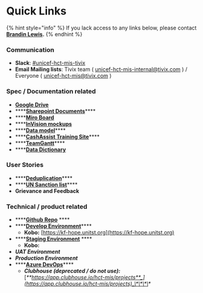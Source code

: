 # Quick Links

{% hint style="info" %}
If you lack access to any links below, please contact [**Brandin Lewis**](introduction/team/)**.**
{% endhint %}

### Communication

* **Slack**: [\#unicef-hct-mis-tivix](https://app.slack.com/client/T025EUUSK/CMSM0S7BN)
* **Email Mailing lists**: Tivix team \( [unicef-hct-mis-internal@tivix.com](mailto:unicef-hct-mis-internal@tivix.com) \) / Everyone \( [unicef-hct-mis@tivix.com](mailto:unicef-hct-mis@tivix.com) \)

### Spec / Documentation related

* [**Google Drive**](https://drive.google.com/drive/u/0/folders/1ECFUsb82eF983KMlcyf0onANl3bs03jK)
* \*\*\*\*[**Sharepoint Documents**](https://unicef.sharepoint.com/teams/EMOPS-HCT-MIS)\*\*\*\*
* \*\*\*\*[**Miro Board**](https://miro.com/app/board/o9J_kwmUdPU=/) 
* \*\*\*\*[**InVision mockups**](https://tivix.invisionapp.com/share/5BUN5DOZ6WD) 
* \*\*\*\*[**Data model**](https://www.lucidchart.com/documents/edit/3b49d149-829d-4d96-9592-db64a516ae9c/0_0?shared=true)\*\*\*\*
* \*\*\*\*[**CashAssist Training Site**](http://cashassist-trn.unhcr.org/)\*\*\*\*
* \*\*\*\*[**TeamGantt**](https://prod.teamgantt.com/gantt/schedule/?ids=1794245&public_keys=O5dlvTv5qm0V&zoom=d100&font_size=12&estimated_hours=0&assigned_resources=0&percent_complete=0&documents=0&comments=0&col_width=355&hide_header_tabs=0&menu_view=1&resource_filter=1&name_in_bar=0&name_next_to_bar=0&resource_names=1&resource_hours=1#user=&company=&custom=&date_filter=&hide_completed=false&color_filter=)\*\*\*\*
* \*\*\*\*[**Data Dictionary**](https://unicef.sharepoint.com/:x:/r/teams/EMOPS-HCT-MIS/DocumentLibrary2/Overarching%20Documentation/Requirements/Data%20Dictionary.xlsx?d=w41de76b5566c42c9b96533d8ed4fbc4f&csf=1&e=9u97LV) 

### User Stories

* \*\*\*\*[**Deduplication**](https://docs.google.com/document/d/1GLvUzV4CnUy7SDzsMccoj2ZtL_vcMHB4cyi5_7vgeLU/edit)\*\*\*\*
* \*\*\*\*[**UN Sanction list**](https://docs.google.com/document/d/1NHudUBQjFYfDN9zshpW7ufYRKgV16woJ/edit)\*\*\*\*
* **Grievance and Feedback**

### Technical / product related

* \*\*\*\*[**Github Repo**](https://github.com/unicef/hct-mis) ****
* \*\*\*\*[**Develop Environment**](https://dev-hct.unitst.org/)\*\*\*\*
  * **Kobo:** [https://kf-hope.unitst.org](https://kf-hope.unitst.org)
* \*\*\*\*[**Staging Environment**](https://stg-hct.unitst.org/) ****
  * **Kobo:** 
* _**UAT Environment**_
* _**Production Environment**_
* \*\*\*\*[**Azure DevOps**](https://unicef.visualstudio.com/ICTD-HCT%20IMS)\*\*\*\*
  * _**Clubhouse \(deprecated / do not use\):**_ [_**https://app.clubhouse.io/hct-mis/projects**_](https://app.clubhouse.io/hct-mis/projects)_\*\*\*\*_



